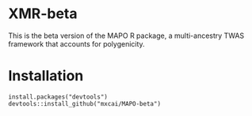 # XMR-beta
This is the beta version of the MAPO R package, a multi-ancestry TWAS framework that accounts for polygenicity.

# Installation
```
install.packages("devtools")
devtools::install_github("mxcai/MAPO-beta")
```
